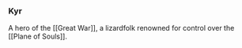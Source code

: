 ### Kyr

A hero of the [[Great War]], a lizardfolk renowned for control over the [[Plane of Souls]].

